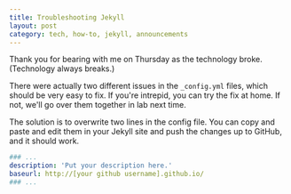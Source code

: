 ```yaml
---
title: Troubleshooting Jekyll
layout: post
category: tech, how-to, jekyll, announcements
---
```

Thank you for bearing with me on Thursday as the technology broke. (Technology always breaks.)

There were actually two different issues in the ```_config.yml``` files, which should be very easy to fix. If you're intrepid, you can try the fix at home. If not, we'll go over them together in lab next time.

The solution is to overwrite two lines in the config file. You can copy and paste and edit them in your Jekyll site and push the changes up to GitHub, and it should work.

```yaml
### ...
description: 'Put your description here.'
baseurl: http://[your github username].github.io/
### ...
```
